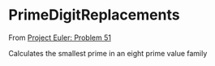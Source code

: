 # PrimeDigitReplacements

From [Project Euler: Problem 51](https://projecteuler.net/problem=51)

Calculates the smallest prime in an eight prime value family